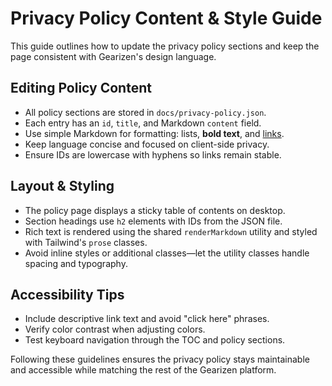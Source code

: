 # Privacy Policy Content & Style Guide

This guide outlines how to update the privacy policy sections and keep the page consistent with Gearizen's design language.

## Editing Policy Content

- All policy sections are stored in `docs/privacy-policy.json`.
- Each entry has an `id`, `title`, and Markdown `content` field.
- Use simple Markdown for formatting: lists, **bold text**, and [links](/contact).
- Keep language concise and focused on client-side privacy.
- Ensure IDs are lowercase with hyphens so links remain stable.

## Layout & Styling

- The policy page displays a sticky table of contents on desktop.
- Section headings use `h2` elements with IDs from the JSON file.
- Rich text is rendered using the shared `renderMarkdown` utility and styled with Tailwind's `prose` classes.
- Avoid inline styles or additional classes—let the utility classes handle spacing and typography.

## Accessibility Tips

- Include descriptive link text and avoid "click here" phrases.
- Verify color contrast when adjusting colors.
- Test keyboard navigation through the TOC and policy sections.

Following these guidelines ensures the privacy policy stays maintainable and accessible while matching the rest of the Gearizen platform.
